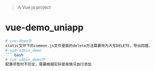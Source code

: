 > A Vue.js project
# vue-demo_uniapp
``` bash
# vue-demo中
static文件下的common.js文件里面的delete方法需要改为大写DELETE，导出同理。
# vue-admin_demo
``` bash
# vue-admin_demo中
配置项暂时不完全，需要根据实际使用情况自行添加





